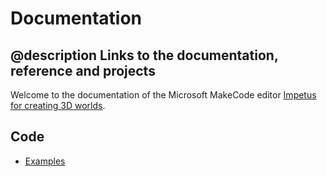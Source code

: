 # Documentation

## @description Links to the documentation, reference and projects

Welcome to the documentation of the Microsoft MakeCode editor [Impetus for creating 3D worlds](https://muddytummy.github.io/pxt-Impetus/).

## Code

* [Examples](/examples)
